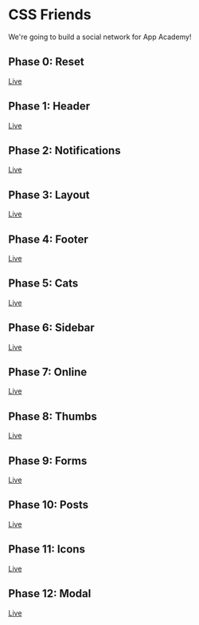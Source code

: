 # CSS Friends

We're going to build a social network for App Academy!

## Phase 0: Reset

[Live][live-phase00]

[live-phase00]: http://appacademy.github.io/css-friends/solution/00-reset.html

## Phase 1: Header

[Live][live-phase01]

[live-phase01]: http://appacademy.github.io/css-friends/solution/01-header.html

## Phase 2: Notifications

[Live][live-phase02]

[live-phase02]: http://appacademy.github.io/css-friends/solution/02-notifications.html

## Phase 3: Layout

[Live][live-phase03]

[live-phase03]: http://appacademy.github.io/css-friends/solution/03-layout.html

## Phase 4: Footer

[Live][live-phase04]

[live-phase04]: http://appacademy.github.io/css-friends/solution/04-footer.html

## Phase 5: Cats

[Live][live-phase05]

[live-phase05]: http://appacademy.github.io/css-friends/solution/05-cats.html

## Phase 6: Sidebar

[Live][live-phase06]

[live-phase06]: http://appacademy.github.io/css-friends/solution/06-sidebar.html

## Phase 7: Online

[Live][live-phase07]

[live-phase07]: http://appacademy.github.io/css-friends/solution/07-online.html

## Phase 8: Thumbs

[Live][live-phase08]

[live-phase08]: http://appacademy.github.io/css-friends/solution/08-thumbs.html

## Phase 9: Forms

[Live][live-phase09]

[live-phase09]: http://appacademy.github.io/css-friends/solution/09-forms.html

## Phase 10: Posts

[Live][live-phase10]

[live-phase10]: http://appacademy.github.io/css-friends/solution/10-posts.html

## Phase 11: Icons

[Live][live-phase11]

[live-phase11]: http://appacademy.github.io/css-friends/solution/11-icons.html

## Phase 12: Modal

[Live][live-phase12]

[live-phase12]: http://appacademy.github.io/css-friends/solution/12-modal.html
